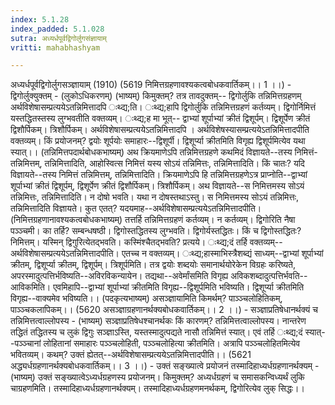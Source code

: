```yaml
---
index: 5.1.28
index_padded: 5.1.028
sutra: अध्यर्धपूर्वद्विगोर्लुगसंज्ञायाम्
vritti: mahabhashyam

---
```

 अध्यर्धपूर्वद्विगोर्लुगसञ्ज्ञायाम् (1910) (5619 निमित्तग्रहणावश्यकत्वबोधकवार्तिकम्।। 1 ।।) - द्विगोर्लुक्युक्तम् - (लुकोऽधिकरणम्) (भाष्यम्) किमुक्तम्? तत्र तावदुक्तम्-- द्विगोर्लुकि तन्निमित्तग्रहणम् अर्थविशेषासम्प्रत्ययेऽतन्निमित्तादपि ःथ्द्य;ति। ःथ्द्य;हापि द्विगोर्लुकि तन्निमित्तग्रहणं कर्तव्यम्। द्विगोर्निमित्तं यस्तद्धितस्तस्य लुग्भवतीति वक्तव्यम्। ःथ्द्य;ह मा भूत्-- द्वाभ्यां शूर्पाभ्यां क्रीतं द्विशूर्पम्। द्विशूर्पेण क्रीतं द्विशौर्पिकम्। त्रिशौर्पिकम्।  अर्थविशेषासम्प्रत्ययेऽतन्निमित्तादपि । अर्थविशेषस्यासम्प्रत्ययेऽतन्निमित्तादपीति वक्तव्यम्। किं प्रयोजनम्? द्वयोः शूर्पयोः समाहारः--द्विशूर्पी। द्विशूर्प्या क्रीतमिति विगृह्य द्विशूर्पमित्येव यथा स्यात्।। (तन्निमित्तपदार्थबोधकभाष्यम्) अथ क्रियमाणेऽपि तन्निमित्तग्रहणे कथमिदं विज्ञायते--तस्य निमित्तं-तन्निमित्तम्, तन्निमित्तादिति, आहोस्वित्स निमित्तं यस्य सोऽयं तन्निमित्तः, तन्निमित्तादिति। किं चातः? यदि विज्ञायते--तस्य निमित्तं तन्निमित्तम्, तन्निमित्तादिति। क्रियमाणेऽपि हि तन्निमित्तग्रहणेऽत्र प्राप्नोति--द्वाभ्यां शूर्पाभ्यां क्रीतं द्विशूर्पम्, द्विशूर्पेण क्रीतं द्विशौर्पिकम्। त्रिशौर्पिकम्। अथ विज्ञायते--स निमित्तमस्य सोऽयं तन्निमित्तः, तन्निमित्तादिति। न दोषो भवति। यथा न दोषस्तथाऽस्तु। स निमित्तमस्य सोऽयं तन्निमित्तः, तन्निमित्तादिति विज्ञायते। कुत एतत्? यदयमाह--अर्थविशेषासम्प्रत्ययेऽतन्निमित्तादपीति। (निमित्तग्रहणानावश्यकत्वबोधकभाष्यम्) तत्तर्हि तन्निमित्तग्रहणं कर्तव्यम्। न कर्तव्यम्। द्विगोरिति नैषा पञ्ञ्चमी। का तर्हि? सम्बन्धषष्ठी। द्विगोस्तद्धितस्य लुग्भवति। द्विगोर्यस्तद्धितः। किं च द्विगोस्तद्धितः? निमित्तम्। यस्मिन् द्विगुरित्येतद्भवति। कस्मिंश्चैतद्भवति? प्रत्यये। ःथ्द्य;दं तर्हि वक्तव्यम्--अर्थविशेषासम्प्रत्ययेऽतन्निमित्तादपीति। एतच्च न वक्तव्यम्। ःथ्द्य;हास्माभिस्त्रैशब्द्यं साध्यम्--द्वाभ्यां शूर्पाभ्यां क्रीतम्, द्विशूर्प्या क्रीतम्, द्विशूर्पम्। त्रिशूर्पमिति। तत्र द्वयोः शब्दयोः समानार्थयोरेकेन विग्रहः करिष्यते, अपरस्मादुत्पत्तिर्भविष्यति--अविरविकन्यायेन। तद्यथा--अवेर्मांसमिति विगृह्य अविकशब्दादुत्पत्तिर्भवति--आविकमिति। एवमिहापि--द्वाभ्यां शूर्पाभ्यां क्रीतमिति विगृह्य--द्विशूर्पमिति भविष्यति। द्विशूर्प्या क्रीतमिति विगृह्य--वाक्यमेव भविष्यति।। (पदकृत्यभाष्यम्) असञ्ज्ञायामिति किमर्थम्? पाञ्ञ्चलोहितिकम्, पाञ्ञ्चकलापिकम्।। (5620 असञ्ज्ञाग्रहणानर्थक्यबोधकवार्तिकम्।। 2 ।।) - सञ्ज्ञाप्रतिषेधानर्थक्यं च तन्निमित्तत्वाल्लोपस्य - (भाष्यम्) सञ्ज्ञाप्रतिषेधश्चानर्थकः किं कारणम्? तन्निमित्तत्वाल्लोपस्य। नान्तरेण तद्धितं तद्धितस्य च लुकं द्विगुः सञ्ज्ञाऽस्ति, यस्तस्मादुत्पद्यते नासौ तन्निमित्तं स्यात्। एवं तर्हि ःथ्द्य;दं स्यात्--पञ्ञ्चानां लोहितानां समाहारः पञ्ञ्चलोहिती, पञ्ञ्चलोहित्या क्रीतमिति। अत्रापि पञ्ञ्चलोहितमित्येव भवितव्यम्। कथम्? उक्तं ह्येतत्--अर्थविशेषासम्प्रत्ययेऽतन्निमित्तादपीति।। (5621 अद्ध्यर्धग्रहणानर्थक्यबोधकवार्तिकम्।। 3 ।।) - उक्तं सङ्ख्यात्वे प्रयोजनं तस्मादिहाध्यर्धग्रहणानर्थक्यम् - (भाष्यम्) उक्तं सङ्ख्यात्वेऽध्यर्धग्रहणस्य प्रयोजनम्। किमुक्तम्? अध्यर्धग्रहणं च समासकन्विध्यर्थं लुकि चाग्रहणमिति। तस्मादिहाध्यर्धग्रहणानर्थक्यम्। तस्मादिहाध्यर्धग्रहणमनर्थकम्, द्विगोरित्येव लुक् सिद्धः।। 